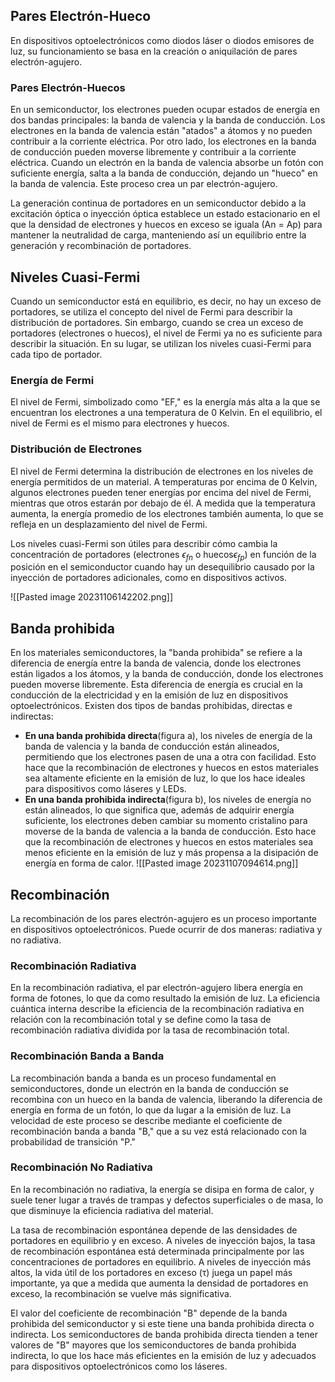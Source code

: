 
## Pares Electrón-Hueco

En dispositivos optoelectrónicos como diodos láser o diodos emisores de luz, su funcionamiento se basa en la creación o aniquilación de pares electrón-agujero.

### Pares Electrón-Huecos

En un semiconductor, los electrones pueden ocupar estados de energía en dos bandas principales: la banda de valencia y la banda de conducción. Los electrones en la banda de valencia están "atados" a átomos y no pueden contribuir a la corriente eléctrica. Por otro lado, los electrones en la banda de conducción pueden moverse libremente y contribuir a la corriente eléctrica. Cuando un electrón en la banda de valencia absorbe un fotón con suficiente energía, salta a la banda de conducción, dejando un "hueco" en la banda de valencia. Este proceso crea un par electrón-agujero.

La generación continua de portadores en un semiconductor debido a la excitación óptica o inyección óptica establece un estado estacionario en el que la densidad de electrones y huecos en exceso se iguala (An = Ap) para mantener la neutralidad de carga, manteniendo así un equilibrio entre la generación y recombinación de portadores.

## Niveles Cuasi-Fermi

Cuando un semiconductor está en equilibrio, es decir, no hay un exceso de portadores, se utiliza el concepto del nivel de Fermi para describir la distribución de portadores. Sin embargo, cuando se crea un exceso de portadores (electrones o huecos), el nivel de Fermi ya no es suficiente para describir la situación. En su lugar, se utilizan los niveles cuasi-Fermi para cada tipo de portador.


### Energía de Fermi

El nivel de Fermi, simbolizado como "EF," es la energía más alta a la que se encuentran los electrones a una temperatura de 0 Kelvin. En el equilibrio, el nivel de Fermi es el mismo para electrones y huecos.

### Distribución de Electrones

El nivel de Fermi determina la distribución de electrones en los niveles de energía permitidos de un material. A temperaturas por encima de 0 Kelvin, algunos electrones pueden tener energías por encima del nivel de Fermi, mientras que otros estarán por debajo de él. A medida que la temperatura aumenta, la energía promedio de los electrones también aumenta, lo que se refleja en un desplazamiento del nivel de Fermi.

Los niveles cuasi-Fermi son útiles para describir cómo cambia la concentración de portadores (electrones $\epsilon_{fn}$ o huecos$\epsilon_{fp}$) en función de la posición en el semiconductor cuando hay un desequilibrio causado por la inyección de portadores adicionales, como en dispositivos activos.

![[Pasted image 20231106142202.png]]



## Banda prohibida
En los materiales semiconductores, la "banda prohibida" se refiere a la diferencia de energía entre la banda de valencia, donde los electrones están ligados a los átomos, y la banda de conducción, donde los electrones pueden moverse libremente. Esta diferencia de energía es crucial en la conducción de la electricidad y en la emisión de luz en dispositivos optoelectrónicos. Existen dos tipos de bandas prohibidas, directas e indirectas:
- **En una banda prohibida directa**(figura a), los niveles de energía de la banda de valencia y la banda de conducción están alineados, permitiendo que los electrones pasen de una a otra con facilidad. Esto hace que la recombinación de electrones y huecos en estos materiales sea altamente eficiente en la emisión de luz, lo que los hace ideales para dispositivos como láseres y LEDs. 
- **En una banda prohibida indirecta**(figura b), los niveles de energía no están alineados, lo que significa que, además de adquirir energía suficiente, los electrones deben cambiar su momento cristalino para moverse de la banda de valencia a la banda de conducción. Esto hace que la recombinación de electrones y huecos en estos materiales sea menos eficiente en la emisión de luz y más propensa a la disipación de energía en forma de calor.
![[Pasted image 20231107094614.png]]

## Recombinación

La recombinación de los pares electrón-agujero es un proceso importante en dispositivos optoelectrónicos. Puede ocurrir de dos maneras: radiativa y no radiativa.

### Recombinación Radiativa

En la recombinación radiativa, el par electrón-agujero libera energía en forma de fotones, lo que da como resultado la emisión de luz. La eficiencia cuántica interna describe la eficiencia de la recombinación radiativa en relación con la recombinación total y se define como la tasa de recombinación radiativa dividida por la tasa de recombinación total.

### Recombinación Banda a Banda

La recombinación banda a banda es un proceso fundamental en semiconductores, donde un electrón en la banda de conducción se recombina con un hueco en la banda de valencia, liberando la diferencia de energía en forma de un fotón, lo que da lugar a la emisión de luz. La velocidad de este proceso se describe mediante el coeficiente de recombinación banda a banda "B," que a su vez está relacionado con la probabilidad de transición "P."

### Recombinación No Radiativa

En la recombinación no radiativa, la energía se disipa en forma de calor, y suele tener lugar a través de trampas y defectos superficiales o de masa, lo que disminuye la eficiencia radiativa del material.

La tasa de recombinación espontánea depende de las densidades de portadores en equilibrio y en exceso. A niveles de inyección bajos, la tasa de recombinación espontánea está determinada principalmente por las concentraciones de portadores en equilibrio. A niveles de inyección más altos, la vida útil de los portadores en exceso (τ) juega un papel más importante, ya que a medida que aumenta la densidad de portadores en exceso, la recombinación se vuelve más significativa.

El valor del coeficiente de recombinación "B" depende de la banda prohibida del semiconductor y si este tiene una banda prohibida directa o indirecta. Los semiconductores de banda prohibida directa tienden a tener valores de "B" mayores que los semiconductores de banda prohibida indirecta, lo que los hace más eficientes en la emisión de luz y adecuados para dispositivos optoelectrónicos como los láseres.





